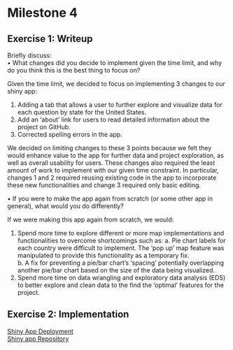 # Milestone 4  

## Exercise 1: Writeup

Briefly discuss:  
•	What changes did you decide to implement given the time limit, and why do you think this is the best thing to focus on?  
  
Given the time limit, we decided to focus on implementing 3 changes to our shiny app:  
   1.	Adding a tab that allows a user to further explore and visualize data for each question by state for the United States. 
   2.	Add an ‘about’ link for users to read detailed information about the project on GitHub.
   3.	Corrected spelling errors in the app.  
      
We decided on limiting changes to these 3 points because we felt they would enhance value to the app for further data and project         exploration, as well as overall usability for users. These changes also required the least amount of work to implement with our given time constraint. In particular, changes 1 and 2 required reusing existing code in the app to incorporate these new functionalities and change 3 required only basic editing.

•	If you were to make the app again from scratch (or some other app in general), what would you do differently?  

If we were making this app again from scratch, we would:  
  
   1.	Spend more time to explore different or more map implementations and functionalities to overcome shortcomings such as:
        a.	Pie chart labels for each country were difficult to implement. The ‘pop up’ map feature was manipulated to provide this       functionality as a temporary fix.  
        b.	A fix for preventing a pie/bar chart’s ‘spacing’ potentially overlapping another pie/bar chart based on the size of the data being visualized. 
   2.	Spend more time on data wrangling and exploratory data analysis (EDS) to better explore and clean data to the find the ‘optimal’ features for the project.  
   
## Exercise 2: Implementation
  
[Shiny App Deployment](https://mikeymice.shinyapps.io/mentalhealth/)  
[Shiny app Repository](https://github.com/UBC-MDS/Mental_Health_in_TechJobs/tree/master/mentalhealth)  

